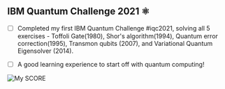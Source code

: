 ## IBM Quantum Challenge 2021 ⚛️


- [ ] Completed my first IBM Quantum Challenge #iqc2021, solving all 5 exercises - Toffoli Gate(1980), Shor's algorithm(1994), Quantum error correction(1995), Transmon qubits (2007), and Variational Quantum Eigensolver (2014).


- [ ] A good learning experience to start off with quantum computing!


![My SCORE](https://github.com/Innanov/ibm-quantum-challenge-2021/blob/main/my%20work/myscore.PNG)
